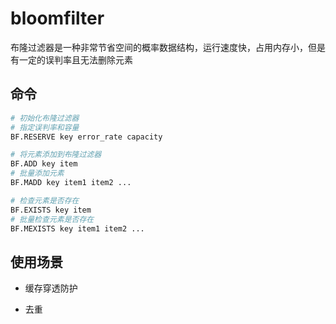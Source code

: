 # bloomfilter

布隆过滤器是一种非常节省空间的概率数据结构，运行速度快，占用内存小，但是有一定的误判率且无法删除元素

## 命令

```sh
# 初始化布隆过滤器
# 指定误判率和容量
BF.RESERVE key error_rate capacity

# 将元素添加到布隆过滤器
BF.ADD key item	
# 批量添加元素
BF.MADD key item1 item2 ...

# 检查元素是否存在
BF.EXISTS key item	
# 批量检查元素是否存在
BF.MEXISTS key item1 item2 ...
```

## 使用场景

- 缓存穿透防护

- 去重

  